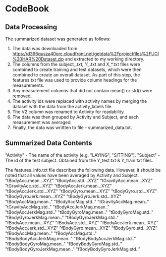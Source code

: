 # CodeBook

## Data Processing

The summarized dataset was generated as follows:

1. The data was downloaded from https://d396qusza40orc.cloudfront.net/getdata%2Fprojectfiles%2FUCI%20HAR%20Dataset.zip and extracted to my working directory.
2. The columns from the subject_*.txt, Y_*.txt and X_*.txt files were combined to create training and test datasets, which were then combined to create an overall dataset. As part of this step, the features.txt file was used to provide column headings for the measurements.
3. Any measurement columns that did not contain mean() or std() were removed.
4. The activity ids were replaced with activity names by merging the dataset with the data from the activity_labels file.
5. The V2 column was renamed to Activity for readability.
6. The data was then grouped by Activity and Subject, and each measurement was averaged.
7. Finally, the data was writtten to file - summarized_data.txt.

## Summarized Data Contents

"Activity" - The name of the activity (e.g. "LAYING", "SITTING").
"Subject" - The id of the test subject. Obtained from the Y_test.txt & Y_train.txt files.

The features_info.txt file describes the following data. However, it should be noted that all values have been averaged by Activity and Subject.
"tBodyAcc.mean...XYZ"
"tBodyAcc.std...XYZ"
"tGravityAcc.mean...XYZ"
"tGravityAcc.std...XYZ"
"tBodyAccJerk.mean...XYZ"
"tBodyAccJerk.std...XYZ"
"tBodyGyro.mean...XYZ"
"tBodyGyro.std...XYZ"
"tBodyGyroJerk.mean...XYZ"
"tBodyGyroJerk.std...XYZ"
"tBodyAccMag.mean.."
"tBodyAccMag.std.."
"tGravityAccMag.mean.."
"tGravityAccMag.std.."
"tBodyAccJerkMag.mean.."
"tBodyAccJerkMag.std.."
"tBodyGyroMag.mean.."
"tBodyGyroMag.std.."
"tBodyGyroJerkMag.mean.."
"tBodyGyroJerkMag.std.."
"fBodyAcc.mean...XYZ"
"fBodyAcc.std...XYZ"
"fBodyAccJerk.mean...XYZ"
"fBodyAccJerk.std...XYZ"
"fBodyGyro.mean...XYZ"
"fBodyGyro.std...XYZ"
"fBodyAccMag.mean.."
"fBodyAccMag.std.."
"fBodyBodyAccJerkMag.mean.."
"fBodyBodyAccJerkMag.std.."
"fBodyBodyGyroMag.mean.."
"fBodyBodyGyroMag.std.."
"fBodyBodyGyroJerkMag.mean.."
"fBodyBodyGyroJerkMag.std.."
